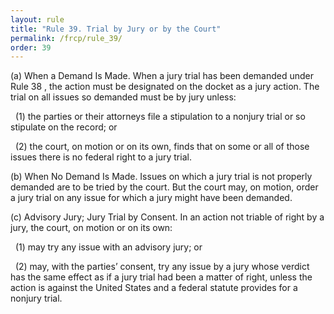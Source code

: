 ```yaml
---
layout: rule
title: "Rule 39. Trial by Jury or by the Court"
permalink: /frcp/rule_39/
order: 39
---
```


(a) When a Demand Is Made. When a jury trial has been demanded under Rule 38 , the action must be designated on the docket as a jury action. The trial on all issues so demanded must be by jury unless:


&nbsp;&nbsp;(1) the parties or their attorneys file a stipulation to a nonjury trial or so stipulate on the record; or


&nbsp;&nbsp;(2) the court, on motion or on its own, finds that on some or all of those issues there is no federal right to a jury trial.


(b) When No Demand Is Made. Issues on which a jury trial is not properly demanded are to be tried by the court. But the court may, on motion, order a jury trial on any issue for which a jury might have been demanded.


(c) Advisory Jury; Jury Trial by Consent. In an action not triable of right by a jury, the court, on motion or on its own:


&nbsp;&nbsp;(1) may try any issue with an advisory jury; or


&nbsp;&nbsp;(2) may, with the parties’ consent, try any issue by a jury whose verdict has the same effect as if a jury trial had been a matter of right, unless the action is against the United States and a federal statute provides for a nonjury trial.